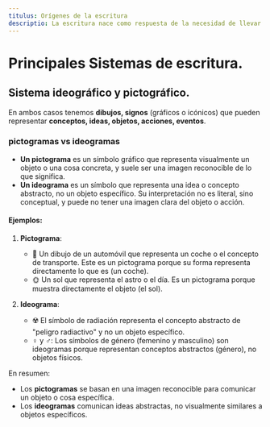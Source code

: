 ```yaml
---
titulus: Orígenes de la escritura
descriptio: La escritura nace como respuesta de la necesidad de llevar los registros de las cuentas de los palacios y templos. Los testimonios más antiguos proceden de Mesopotamia (3500 a.C.), Egipto (3000 a.C.) y Asia (2000 a.C.).
---
```


# Principales Sistemas de escritura. 

## Sistema ideográfico y pictográfico.

En ambos casos tenemos **dibujos, signos** (gráficos o icónicos) que pueden representar **conceptos, ideas, objetos, acciones, eventos**.


### **pictogramas** vs **ideogramas**

- **Un pictograma** es un símbolo gráfico que representa visualmente un objeto o una cosa concreta, y suele ser una imagen reconocible de lo que significa. 
- **Un ideograma** es un símbolo que representa una idea o concepto abstracto, no un objeto específico. Su interpretación no es literal, sino conceptual, y puede no tener una imagen clara del objeto o acción.

#### Ejemplos:
1. **Pictograma**: 
   - 🚗 Un dibujo de un automóvil que representa un coche o el concepto de transporte. Este es un pictograma porque su forma representa directamente lo que es (un coche).
   - 🌞 Un sol que representa el astro o el día. Es un pictograma porque muestra directamente el objeto (el sol).
   
2. **Ideograma**:
   - ☢️ El símbolo de radiación representa el concepto abstracto de "peligro radiactivo" y no un objeto específico.
   - ♀ y ♂: Los símbolos de género (femenino y masculino) son ideogramas porque representan conceptos abstractos (género), no objetos físicos.

En resumen:
- Los **pictogramas** se basan en una imagen reconocible para comunicar un objeto o cosa específica.
- Los **ideogramas** comunican ideas abstractas, no visualmente similares a objetos específicos.